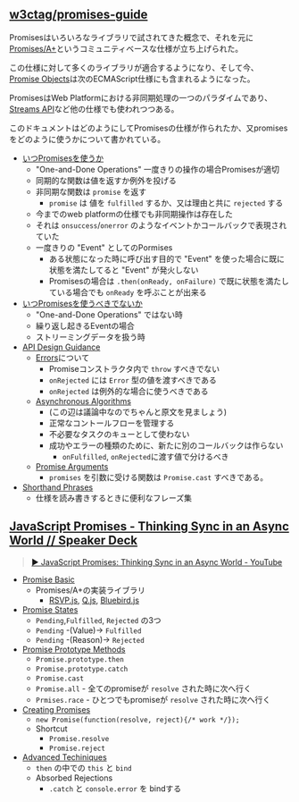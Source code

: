 ## [w3ctag/promises-guide](https://github.com/w3ctag/promises-guide "w3ctag/promises-guide")

Promisesはいろいろなライブラリで試されてきた概念で、それを元に[Promises/A+](http://promisesaplus.com/ "Promises/A+")というコミュニティベースな仕様が立ち上げられた。

この仕様に対して多くのライブラリが適合するようになり、そして今、 [Promise Objects](http://people.mozilla.org/%7Ejorendorff/es6-draft.html#sec-promise-objects "Promise Objects")は次のECMAScript仕様にも含まれるようになった。

PromisesはWeb Platformにおける非同期処理の一つのパラダイムであり、[Streams API](http://www.w3.org/TR/streams-api/ "Streams API")など他の仕様でも使われつつある。

このドキュメントはどのようにしてPromisesの仕様が作られたか、又promisesをどのように使うかについて書かれている。


- [いつPromisesを使うか](https://github.com/w3ctag/promises-guide#when-to-use-promises " When to Use Promises")
	- "One-and-Done Operations" 一度きりの操作の場合Promisesが適切
	- 同期的な関数は値を返すか例外を投げる
	- 非同期な関数は `promise` を返す
		- `promise` は 値を `fulfilled` するか、又は理由と共に `rejected` する
	- 今までのweb platformの仕様でも非同期操作は存在した
	- それは `onsuccess`/`onerror` のようなイベントかコールバックで表現されていた
	- 一度きりの "Event" としてのPormises
		- ある状態になった時に呼び出す目的で "Event" を使った場合に既に状態を満たしてると "Event" が発火しない
		- Promisesの場合は `.then(onReady, onFailure)` で既に状態を満たしている場合でも `onReady` を呼ぶことが出来る
- [いつPromisesを使うべきでないか](https://github.com/w3ctag/promises-guide#when-not-to-use-promises " When Not to Use Promises")
	- "One-and-Done Operations" ではない時
	- 繰り返し起きるEventの場合
	- ストリーミングデータを扱う時
- [API Design Guidance](https://github.com/w3ctag/promises-guide#api-design-guidance "API Design Guidance")
	- [Errors](https://github.com/w3ctag/promises-guide#errors "Errors")について
		- Promiseコンストラクタ内で `throw` すべきでない
		- `onRejected` には `Error` 型の値を渡すべきである
		- `onRejected` は例外的な場合に使うべきである
	- [Asynchronous Algorithms](https://github.com/w3ctag/promises-guide#asynchronous-algorithms " Asynchronous Algorithms")
		- (この辺は議論中なのでちゃんと原文を見ましょう)
		- 正常なコントールフローを管理する
		- 不必要なタスクのキューとして使わない
		- 成功やエラーの種類のために、新たに別のコールバックは作らない
			- `onFulfilled`, `onRejected`に渡す値で分けるべき
	- [Promise Arguments](https://github.com/w3ctag/promises-guide#promise-arguments " Promise Arguments")
		- `promises` を引数に受ける関数は `Promise.cast` すべきである。
- [Shorthand Phrases](https://github.com/w3ctag/promises-guide#shorthand-phrases " Shorthand Phrases")
	- 仕様を読み書きするときに便利なフレーズ集


## [JavaScript Promises - Thinking Sync in an Async World // Speaker Deck](https://speakerdeck.com/kerrick/javascript-promises-thinking-sync-in-an-async-world "JavaScript Promises - Thinking Sync in an Async World // Speaker Deck")

<script async class="speakerdeck-embed" data-id="15dc2a3071d201314bf25aef2655508f" data-ratio="1.77777777777778" src="//speakerdeck.com/assets/embed.js"></script>

> [▶ JavaScript Promises: Thinking Sync in an Async World - YouTube](http://www.youtube.com/watch?v=wc72cyYt8-c "▶ JavaScript Promises: Thinking Sync in an Async World - YouTube")

- [Promise Basic](https://speakerdeck.com/kerrick/javascript-promises-thinking-sync-in-an-async-world?slide=16)
	- Promises/A+の実装ライブラリ
		- [RSVP.js](https://github.com/tildeio/rsvp.js "RSVP.js"), [Q.js](https://github.com/kriskowal/q "q.js"), [Bluebird.js](https://github.com/petkaantonov/bluebird "bluebird.js")
- [Promise States](https://speakerdeck.com/kerrick/javascript-promises-thinking-sync-in-an-async-world?slide=26)
	- `Pending`,`Fulfilled`, `Rejected` の3つ
	- `Pending` -(Value)-> `Fulfilled`
	- `Pending` -(Reason)-> `Rejected`
- [Promise Prototype Methods](https://speakerdeck.com/kerrick/javascript-promises-thinking-sync-in-an-async-world?slide=33)
	- `Promise.prototype.then`
	- `Promise.prototype.catch`
	- `Promise.cast` 
	- `Promise.all` - 全てのpromiseが `resolve` された時に次へ行く
	- `Prmises.race` - ひとつでもpromiseが `resolve` された時に次へ行く
- [Creating Promises](https://speakerdeck.com/kerrick/javascript-promises-thinking-sync-in-an-async-world?slide=54)
	- `new Promise(function(resolve, reject){/* work */});`
	- Shortcut
		- `Promise.resolve`
		- `Promise.reject`
- [Advanced Techiniques](https://speakerdeck.com/kerrick/javascript-promises-thinking-sync-in-an-async-world?slide=64)
	- `then` の中での `this` と `bind`
	- Absorbed Rejections
		- `.catch` と `console.error` を bindする
